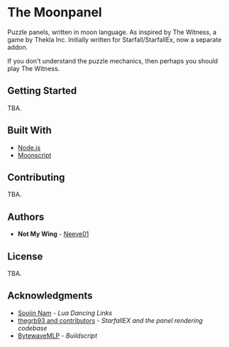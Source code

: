 # The Moonpanel

Puzzle panels, written in moon language. As inspired by The Witness, a game by Thekla Inc.
Initially written for Starfall/StarfallEx, now a separate addon.

If you don't understand the puzzle mechanics, then perhaps you should play The Witness.

## Getting Started

TBA.

## Built With

* [Node.js](https://nodejs.org/)
* [Moonscript](https://moonscript.org)

## Contributing

TBA.

## Authors

* **Not My Wing** - [Neeve01](https://github.com/Neeve01)

## License

TBA.

## Acknowledgments

* [Soojin Nam](https://github.com/sjnam/lua-dancing-links) - *Lua Dancing Links*
* [thegrb93 and contributors](https://github.com/thegrb93/StarfallEx/) - *StarfallEX and the panel rendering codebase*
* [BytewaveMLP](https://github.com/BytewaveMLP) - *Buildscript*
